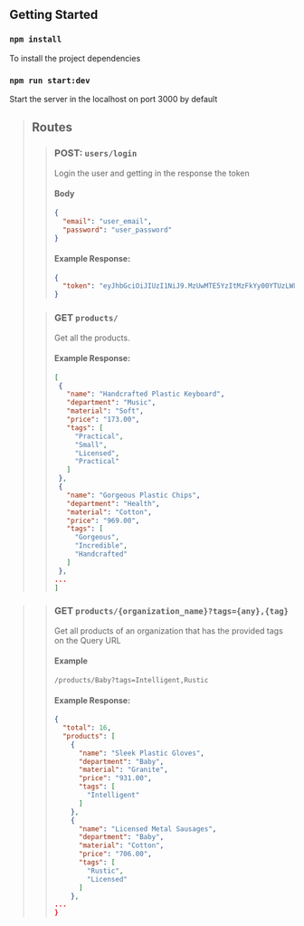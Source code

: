 ## Getting Started

### `npm install`

To install the project dependencies </br>

### `npm run start:dev`

Start the server in the localhost on port 3000 by default

> ## Routes
>
> > ### POST: `users/login`
> >
> > Login the user and getting in the response the token
> >
> > #### Body
> >
> > ```json
> > {
> >   "email": "user_email",
> >   "password": "user_password"
> > }
> > ```
> >
> > #### Example Response:
> >
> > ```json
> > {
> >   "token": "eyJhbGciOiJIUzI1NiJ9.MzUwMTE5YzItMzFkYy00YTUzLWExNjYtYTk2YWQ1NWEzOGFj.W_TBtC5gRY6hssrK6JGHRKr3ETzFXQDctXVZVPOuPjY"
> > }
> > ```
>
> > ### GET `products/`
> >
> > Get all the products.
> >
> > #### Example Response:
> >
> > ```json
> > [
> >  {
> >    "name": "Handcrafted Plastic Keyboard",
> >    "department": "Music",
> >    "material": "Soft",
> >    "price": "173.00",
> >    "tags": [
> >      "Practical",
> >      "Small",
> >      "Licensed",
> >      "Practical"
> >    ]
> >  },
> >  {
> >    "name": "Gorgeous Plastic Chips",
> >    "department": "Health",
> >    "material": "Cotton",
> >    "price": "969.00",
> >    "tags": [
> >      "Gorgeous",
> >      "Incredible",
> >      "Handcrafted"
> >    ]
> >  },
> > ...
> > ]
> > ```

> > ### GET `products/{organization_name}?tags={any},{tag}`
> >
> > Get all products of an organization that has the provided tags on the Query URL
> >
> > #### Example
> >
> > `/products/Baby?tags=Intelligent,Rustic`
> >
> > #### Example Response:
> >
> > ```json
> > {
> >   "total": 16,
> >   "products": [
> >     {
> >       "name": "Sleek Plastic Gloves",
> >       "department": "Baby",
> >       "material": "Granite",
> >       "price": "931.00",
> >       "tags": [
> >         "Intelligent"
> >       ]
> >     },
> >     {
> >       "name": "Licensed Metal Sausages",
> >       "department": "Baby",
> >       "material": "Cotton",
> >       "price": "706.00",
> >       "tags": [
> >         "Rustic",
> >         "Licensed"
> >       ]
> >     },
> > ...
> > }
> > ```
